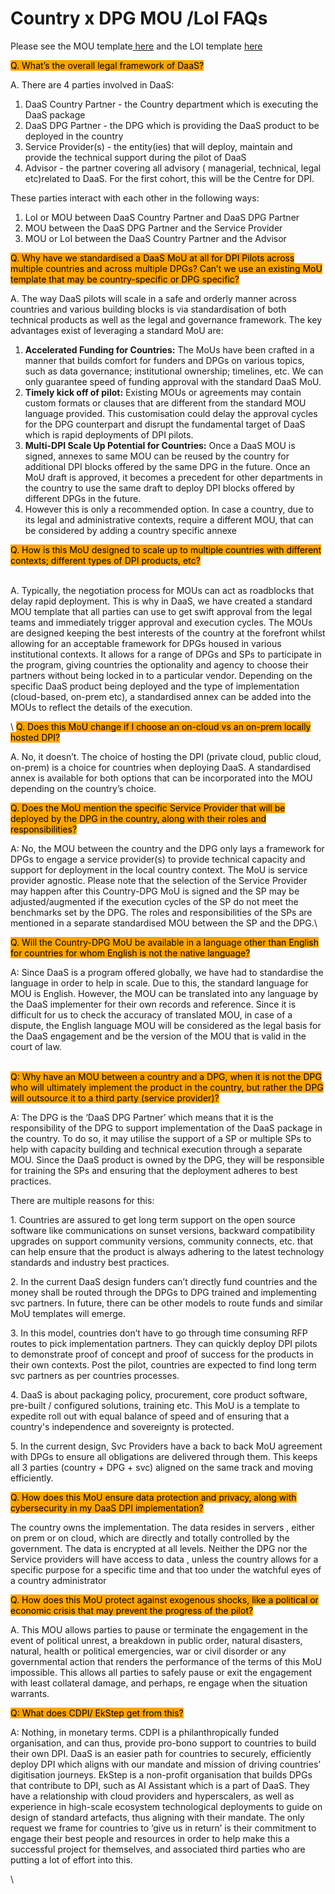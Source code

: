 # Country x DPG MOU /LoI FAQs

Please see the MOU template[ here](https://docs.google.com/document/d/1oLzn7bKKN8tQb4pObTqwwj5F68kA5f8\_/edit) and the LOI template [here](https://docs.google.com/document/d/1ZxpFt6P4VnRQV3QesXE2jsHorzkXOchkkSrzio320ns/edit)

<mark style="background-color:orange;">Q. What’s the overall legal framework of DaaS?</mark>&#x20;

A. There are 4 parties involved in DaaS:&#x20;

1. DaaS Country Partner - the Country department which is executing the DaaS package&#x20;
2. DaaS DPG Partner - the DPG which is providing the DaaS product to be deployed in the country
3. Service Provider(s) - the entity(ies) that will deploy, maintain and provide the technical support during the pilot of DaaS&#x20;
4. Advisor - the partner covering all advisory ( managerial, technical, legal  etc)related to DaaS. For the first cohort, this will be the Centre for DPI. &#x20;

These parties interact with each other in the following ways:&#x20;

1. LoI or MOU between DaaS Country Partner and DaaS DPG Partner
2. MOU between the DaaS DPG Partner and the Service Provider
3. MOU or LoI between the DaaS Country Partner and the Advisor



<mark style="background-color:orange;">Q. Why have we standardised a DaaS MoU at all for DPI Pilots across multiple countries and across multiple DPGs? Can’t we use an existing MoU template that may be country-specific or DPG specific?</mark>&#x20;

A. The way DaaS pilots will scale in a safe and orderly manner across countries and various building blocks is via standardisation of both technical products as well as the legal and governance framework. The key advantages exist of leveraging a standard MoU are:&#x20;

1. **Accelerated Funding for Countries:** The MoUs have been crafted in a manner that builds comfort for funders and DPGs on various topics, such as data governance; institutional ownership; timelines, etc. We can only guarantee speed of funding approval with the standard DaaS MoU.&#x20;
2. **Timely kick off of pilot:** Existing MOUs or agreements may contain custom formats or clauses that are different from the standard MOU language provided. This customisation could delay the approval cycles for the DPG counterpart and disrupt the fundamental target of DaaS which is rapid deployments of DPI pilots.&#x20;
3. **Multi-DPI Scale Up Potential for Countries:** Once a DaaS MOU is signed, annexes to same MOU can be reused by the country for additional DPI blocks offered by the same DPG in the future. Once an MoU draft is approved, it becomes a precedent for other departments in the country to use the same draft to deploy DPI blocks offered by different DPGs in the future.
4. However this is only a recommended option. In case a country, due to its legal and administrative contexts, require a different MOU, that can be considered by adding a country specific annexe



<mark style="background-color:orange;">Q. How is this MoU designed to scale up to multiple countries with different contexts; different types of DPI products, etc?</mark>

\
A. Typically, the negotiation process for MOUs can act as roadblocks that delay rapid deployment. This is why in DaaS, we have created a standard MOU template that all parties can use to get swift approval from the legal teams and immediately trigger approval and execution cycles. The MOUs are designed keeping the best interests of the country at the forefront whilst allowing for an acceptable framework for DPGs housed in various institutional contexts. It allows for a range of DPGs and SPs to participate in the program, giving countries the optionality and agency to choose their partners without being locked in to a particular vendor. Depending on the specific DaaS product being deployed and the type of implementation (cloud-based, on-prem etc), a standardised annex can be added into the MOUs to reflect the details of the execution. &#x20;

\ <mark style="background-color:orange;">Q. Does this MoU change if I choose an on-cloud vs an on-prem locally hosted DPI?</mark>

A. No, it doesn’t. The choice of hosting the DPI (private cloud, public cloud, on-prem) is a choice for countries when deploying DaaS. A standardised annex is available for both options that can be incorporated into the MOU depending on the country’s choice.&#x20;



<mark style="background-color:orange;">Q. Does the MoU mention the specific Service Provider that will be deployed by the DPG in the country, along with their roles and responsibilities?</mark>&#x20;

A: No, the MOU between the country and the DPG only lays a framework for DPGs to engage a service provider(s) to provide technical capacity and support for deployment in the local country context. The MoU is service provider agnostic. Please note that the selection of the Service Provider may happen after this Country-DPG MoU is signed and the SP may be adjusted/augmented if the execution cycles of the SP do not meet the benchmarks set by the DPG. The roles and responsibilities of the SPs are mentioned in a separate standardised MOU between the SP and the DPG.\


<mark style="background-color:orange;">Q. Will the Country-DPG MoU be available in a language other than English for countries for whom English is not the native language?</mark>&#x20;

A: Since DaaS is a program offered globally, we have had to standardise the language in order to help in scale. Due to this, the standard language for MOU is English. However, the MOU can be translated into any language by the DaaS implementer for their own records and reference. Since it is difficult for us to check the accuracy of translated MOU, in case of a dispute, the English language MOU will be considered as the legal basis for the DaaS engagement and be the version of the MOU that is valid in the court of law.&#x20;

\
<mark style="background-color:orange;">Q: Why have an MOU between a country and a DPG, when it is not the DPG who will ultimately implement the product in the country, but rather the DPG will outsource it to a third party (service provider)?</mark>&#x20;

A: The DPG is the ‘DaaS DPG Partner’ which means that it is the responsibility of the DPG to support implementation of the DaaS package in the country. To do so, it may utilise the support of a SP or multiple SPs to help with capacity building and technical execution through a separate MOU. Since the DaaS product is owned by the DPG, they will be responsible for training the SPs and ensuring that the deployment adheres to best practices.&#x20;

There are multiple reasons for this:&#x20;

1\. Countries are assured to get long term support on the open source software like communications on sunset versions, backward compatibility upgrades on support community versions, community connects, etc. that can help ensure that the product is always adhering to the latest technology standards and industry best practices.&#x20;

2\. In the current DaaS design funders can’t directly fund countries and the money shall be routed through the DPGs to DPG trained and implementing svc partners. In future, there can be other models to route funds and similar MoU templates will emerge.

3\. In this model, countries don’t have to go through time consuming RFP routes to pick implementation partners. They can quickly deploy DPI pilots to demonstrate proof of concept and proof of success for the products in their own contexts. Post the pilot, countries are expected to find long term svc partners as per countries processes.

4\. DaaS is about packaging policy, procurement, core product software, pre-built / configured solutions, training etc. This MoU is a template to expedite roll out with equal balance of speed and of ensuring that a country's independence and sovereignty is protected.

5\. In the current design, Svc Providers have a back to back MoU agreement with DPGs to ensure all obligations are delivered through them. This keeps all 3 parties (country + DPG + svc) aligned on the same track and moving efficiently.&#x20;



<mark style="background-color:orange;">Q. How does this MoU ensure data protection and privacy, along with cybersecurity in my DaaS DPI implementation?</mark>

The country owns the implementation. The data resides in servers , either on prem or on cloud, which are directly and totally controlled by the government. The data is encrypted at all levels. Neither the DPG nor the Service providers will have access to data , unless the country allows for a specific purpose for a specific time and that too under the watchful eyes of a country administrator



<mark style="background-color:orange;">Q. How does this MoU protect against exogenous shocks, like a political or economic crisis that may prevent the progress of the pilot?</mark>&#x20;

A. This MOU allows parties to pause or terminate the engagement in the event of political unrest, a breakdown in public order, natural disasters, natural, health or political emergencies, war or civil disorder or any governmental action that renders the performance of the terms of this MoU impossible. This allows all parties to safely pause or exit the engagement with least collateral damage, and perhaps, re engage when the situation warrants.&#x20;



<mark style="background-color:orange;">Q: What does CDPI/ EkStep get from this?</mark>&#x20;

A: Nothing, in monetary terms. CDPI is a philanthropically funded organisation, and can thus, provide pro-bono support to countries to build their own DPI. DaaS is an easier path for countries to securely, efficiently deploy DPI which aligns with our mandate and mission of driving countries’ digitisation journeys. EkStep is a non-profit organisation that builds DPGs that contribute to DPI, such as AI Assistant which is a part of DaaS. They have a relationship with cloud providers and hyperscalers, as well as experience in high-scale ecosystem technological deployments to guide on design of standard artefacts, thus aligning with their mandate. The only request we frame for countries to ‘give us in return’ is their commitment to engage their best people and resources in order to help make this a successful project for themselves, and associated third parties who are putting a lot of effort into this.&#x20;

\
